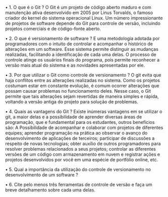 
• 1. O que é o Git ?
    O Git é um projeto de código aberto maduro e com manutenção ativa desenvolvido em 2005 por Linus Torvalds, o famoso criador do kernel do sistema operacional Linux. Um número impressionante de projetos de software depende do Git para controle de versão, incluindo projetos comerciais e de código-fonte aberto.

• 2. O que é versionamento de software ? 
    E uma metodologia adotada por programadores com o intuito de controlar e acompanhar o histórico de alterações em um software. Esse sistema permite distinguir as mudanças realizadas, facilitando a identificação de cada uma delas. O processo de controle atinge os usuários finais do programa, pois permite reconhecer a versão mais atual do sistema e as novidades apresentadas por ele.

• 3. Por que utilizar o Git como controle de versionamento ?
    O git evita que haja conflitos entre as alterações realizadas no sistema. Como os projetos costumam estar em constante evolução, é comum ocorrer alterações que possam causar problemas no funcionamento deles. Nesse caso, o Git permite que tais alterações sejam revertidas de maneira simples e rápida, voltando a versão antiga do projeto para solução de problemas.

• 4. Quais as vantagens do Git ? 
    Existe inúmeras vantagens em se utilizar o git, a maior delas e a possibilidade de aprender diversas áreas de programação, que e fundamental para os estudantes, outros benefícios são: A Possibilidade de acompanhar e colaborar com projetos de diferentes equipes; aprender programação na prática ao observar o avanço do desenvolvimento de aplicações de terceiros; participar de discussões a respeito de novas tecnologias; obter auxílio de outros programadores para resolver problemas relacionados a seus projetos; controlar as diferentes versões de um código com armazenamento em nuvem e registrar ações e projetos desenvolvidos por você em uma espécie de portfólio online, etc.

• 5. Qual a importância da utilização do controle de versionamento no desenvolvimento de um software ?


• 6. Cite pelo menos três ferramentas de controle de versão e faça um breve detalhamento sobre cada uma delas.

